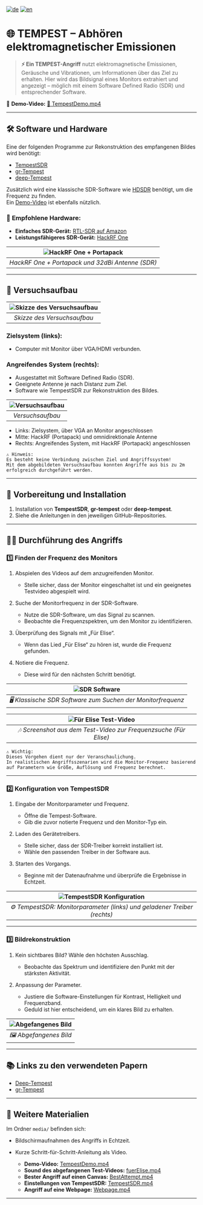 [![de](https://img.shields.io/badge/lang-de-red.svg)](https://github.com/arsiba/TempestAttack/blob/main/README.md) [![en](https://img.shields.io/badge/lang-en-green.svg)](https://github.com/arsiba/TempestAttack/blob/main/README.en.md)

# 🌐 **TEMPEST** – Abhören elektromagnetischer Emissionen  

> **⚡️ Ein TEMPEST-Angriff** nutzt elektromagnetische Emissionen, Geräusche und Vibrationen, um Informationen über das Ziel zu erhalten. Hier wird das Bildsignal eines Monitors extrahiert und angezeigt – möglich mit einem Software Defined Radio (SDR) und entsprechender Software.  

🎥 **Demo-Video:** [📁 TempestDemo.mp4](media/TempestDemo.mp4)  

---

## 🛠️ Software und Hardware  

Eine der folgenden Programme zur Rekonstruktion des empfangenen Bildes wird benötigt:  

- [TempestSDR](https://github.com/martinmarinov/TempestSDR)  
- [gr-Tempest](https://github.com/git-artes/gr-tempest)  
- [deep-Tempest](https://github.com/emidan19/deep-tempest)  

Zusätzlich wird eine klassische SDR-Software wie [HDSDR](https://hdsdr.de/) benötigt, um die Frequenz zu finden.  
Ein [Demo-Video](https://github.com/eried/Research/blob/master/HackRF/TempestSDR/tempest_test_elize_song.mp4) ist ebenfalls nützlich.  

### 📡 **Empfohlene Hardware:**  
- **Einfaches SDR-Gerät:** [RTL-SDR auf Amazon](https://www.amazon.de/DVB-T-DAB-Stick-RTL2832U-Chipsatz/dp/B0C4DXV2CC/)  
- **Leistungsfähigeres SDR-Gerät:** [HackRF One](https://opensourcesdrlab.com/products/h4m-receiver-and-spectrum-analyzer?VariantsId=10005)  

| ![HackRF One + Portapack](images/Portapack.png) |  
| :---------------------------------------------: |  
| *HackRF One + Portapack und 32dBi Antenne (SDR)* |  

---

## 🧪 Versuchsaufbau  

| ![Skizze des Versuchsaufbau](images/SkizzeVersuchsaufbau.png) |  
| :---------------------------------------------: |  
| *Skizze des Versuchsaufbau* |  

### Zielsystem (links):  
   - Computer mit Monitor über VGA/HDMI verbunden.

### Angreifendes System (rechts):  
   - Ausgestattet mit Software Defined Radio (SDR).  
   - Geeignete Antenne je nach Distanz zum Ziel.  
   - Software wie TempestSDR zur Rekonstruktion des Bildes.

| ![Versuchsaufbau](images/Versuchsaufbau.png) |  
| :---------------------------------------------: |  
| *Versuchsaufbau* |  

   - Links: Zielsystem, über VGA an Monitor angeschlossen  
   - Mitte: HackRF (Portapack) und omnidirektionale Antenne  
   - Rechts: Angreifendes System, mit HackRF (Portapack) angeschlossen  

```
⚠️ Hinweis:
Es besteht keine Verbindung zwischen Ziel und Angriffssystem! 
Mit dem abgebildeten Versuchsaufbau konnten Angriffe aus bis zu 2m erfolgreich durchgeführt werden.
```

---

## 🔧 Vorbereitung und Installation  

1. Installation von **TempestSDR**, **gr-tempest** oder **deep-tempest**.  
2. Siehe die Anleitungen in den jeweiligen GitHub-Repositories.  

---

## 🕵️‍♂️ Durchführung des Angriffs  

### 1️⃣ **Finden der Frequenz des Monitors**  

1. Abspielen des Videos auf dem anzugreifenden Monitor.  
   - Stelle sicher, dass der Monitor eingeschaltet ist und ein geeignetes Testvideo abgespielt wird.  

2. Suche der Monitorfrequenz in der SDR-Software.  
   - Nutze die SDR-Software, um das Signal zu scannen.  
   - Beobachte die Frequenzspektren, um den Monitor zu identifizieren.  

3. Überprüfung des Signals mit „Für Elise“.  
   - Wenn das Lied „Für Elise“ zu hören ist, wurde die Frequenz gefunden.  

4. Notiere die Frequenz.  
   - Diese wird für den nächsten Schritt benötigt.  

| ![SDR Software](images/SDR-Software.png) |  
| :--------------------------------------: |  
| *🖥️ Klassische SDR Software zum Suchen der Monitorfrequenz* |  

| ![Für Elise Test-Video](images/fueElise.png) |  
| :------------------------------------------: |  
| *🎶 Screenshot aus dem Test-Video zur Frequenzsuche (Für Elise)* |  

```
⚠️ Wichtig:
Dieses Vorgehen dient nur der Veranschaulichung.  
In realistischen Angriffsszenarien wird die Monitor-Frequenz basierend auf Parametern wie Größe, Auflösung und Frequenz berechnet.
```

---

### 2️⃣ **Konfiguration von TempestSDR**  

1. Eingabe der Monitorparameter und Frequenz.  
   - Öffne die Tempest-Software.  
   - Gib die zuvor notierte Frequenz und den Monitor-Typ ein.  

2. Laden des Gerätetreibers.  
   - Stelle sicher, dass der SDR-Treiber korrekt installiert ist.  
   - Wähle den passenden Treiber in der Software aus.  

3. Starten des Vorgangs.  
   - Beginne mit der Datenaufnahme und überprüfe die Ergebnisse in Echtzeit.  

| ![TempestSDR Konfiguration](images/TempestSDR.png) |  
| :------------------------------------------------: |  
| *⚙️ TempestSDR: Monitorparameter (links) und geladener Treiber (rechts)* |  

---

### 3️⃣ **Bildrekonstruktion**  

1. Kein sichtbares Bild? Wähle den höchsten Ausschlag.  
   - Beobachte das Spektrum und identifiziere den Punkt mit der stärksten Aktivität.  

2. Anpassung der Parameter.  
   - Justiere die Software-Einstellungen für Kontrast, Helligkeit und Frequenzband.  
   - Geduld ist hier entscheidend, um ein klares Bild zu erhalten.  

| ![Abgefangenes Bild](images/MonitorCapture.png) |  
| :---------------------------------------------: |  
| *🖼️ Abgefangenes Bild* |  

---

## 📚 Links zu den verwendeten Papern  

- [Deep-Tempest](https://arxiv.org/pdf/2407.09717v1)  
- [gr-Tempest](https://iie.fing.edu.uy/publicaciones/2022/LBCS22/LBCS22.pdf)  

---

## 📂 Weitere Materialien  

Im Ordner `media/` befinden sich:  
- Bildschirmaufnahmen des Angriffs in Echtzeit.  
- Kurze Schritt-für-Schritt-Anleitung als Video.  

  - **Demo-Video:** [TempestDemo.mp4](media/TempestDemo.mp4)  
  - **Sound des abgefangenen Test-Videos:** [fuerElise.mp4](media/fuerElise.mp4)  
  - **Bester Angriff auf einen Canvas:** [BestAttempt.mp4](media/BestAttempt.mp4)  
  - **Einstellungen von TempestSDR:** [TempestSDR.mp4](media/TempestSDR.mp4)  
  - **Angriff auf eine Webpage:** [Webpage.mp4](media/Webpage.mp4)  

---  